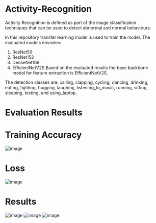 # Activity-Recognition
Activity Recognition is defined as part of the image classification techniques that can be used to detect abnormal and normal behaviours.

In this repository transfer learning model is used to train the model. The evaluated models envovles:
1. ResNet50
2. ResNet152
3. DenseNet169
4. EfficientNetV2S
Based on the evaluated results the base backbone model for feature extraction is EfficientNetV2S.

The detection classes are: calling, clapping, cycling, dancing, drinking, eating,
                           fighting, hugging, laughing, listening_to_music, running,
                           sitting, sleeping, texting, and using_laptop.

# Evaluation Results
# Training Accuracy
![image](https://github.com/user-attachments/assets/b87df8b5-9dc7-4806-b7e1-bba1dc08358a)
# Loss 
![image](https://github.com/user-attachments/assets/80f13f7d-9dc8-465d-9c45-cc5838fb493a)
# Results 
![image](https://github.com/user-attachments/assets/52f9912a-097b-4884-a1ea-407f348ed839)
![image](https://github.com/user-attachments/assets/332139bf-91a0-412c-adbf-f92ccff65133)
![image](https://github.com/user-attachments/assets/fb615065-730c-484c-949a-29eb1630e032)
